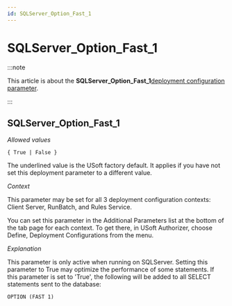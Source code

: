 ```yaml
---
id: SQLServer_Option_Fast_1
---
```


# SQLServer_Option_Fast_1




:::note

This article is about the **SQLServer_Option_Fast_1**[deployment configuration parameter](/Authorisation_and_access/Deployment_configurations/Deployment_configuration_parameters.md).

:::

## **SQLServer_Option_Fast_1**

*Allowed values*

```
{ True | False }
```

The underlined value is the USoft factory default. It applies if you have not set this deployment parameter to a different value.

*Context*

This parameter may be set for all 3 deployment configuration contexts: Client Server, RunBatch, and Rules Service.

You can set this parameter in the Additional Parameters list at the bottom of the tab page for each context. To get there, in USoft Authorizer, choose Define, Deployment Configurations from the menu.

*Explanation*

This parameter is only active when running on SQLServer. Setting this parameter to True may optimize the performance of some statements. If this parameter is set to 'True', the following will be added to all SELECT statements sent to the database:

```
OPTION (FAST 1)
```

 